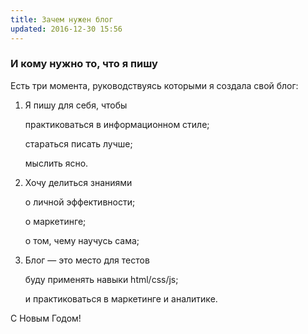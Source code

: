 ```yaml
---
title: Зачем нужен блог
updated: 2016-12-30 15:56
---
```


### И кому нужно то, что я пишу

Есть три момента, руководствуясь которыми я создала свой блог:

1. Я пишу для себя, чтобы

   практиковаться в информационном стиле;
   
   стараться писать лучше;
   
   мыслить ясно.
   
2. Хочу делиться знаниями

   о личной эффективности;
   
   о маркетинге;
   
   о том, чему научусь сама;
   
3. Блог — это место для тестов

   буду применять навыки html/css/js;
   
   и практиковаться в маркетинге и аналитике.
   

С Новым Годом!
